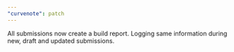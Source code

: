 ```yaml
---
"curvenote": patch
---
```


All submissions now create a build report. Logging same information during new, draft and updated submissions.

